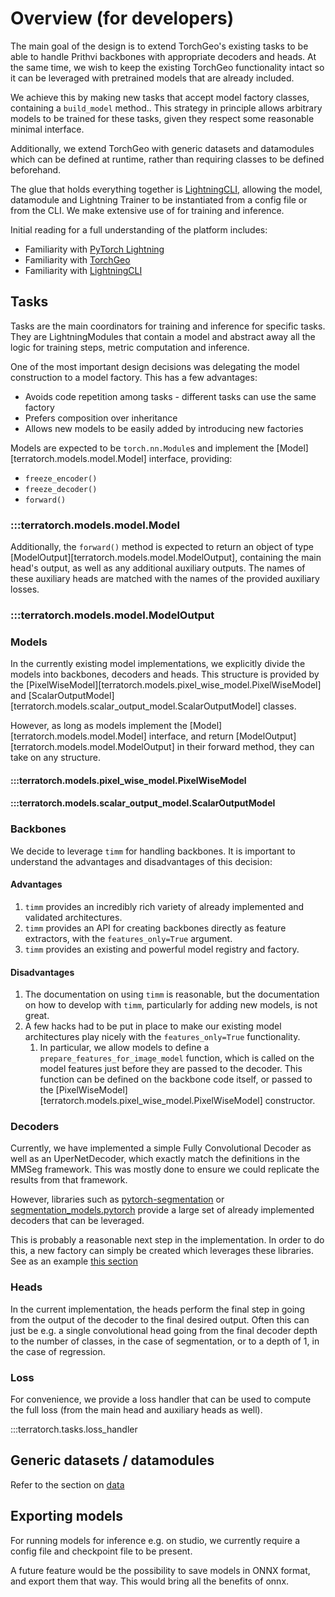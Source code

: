 # Overview (for developers)

The main goal of the design is to extend TorchGeo's existing tasks to be able to handle Prithvi backbones with appropriate decoders and heads.
At the same time, we wish to keep the existing TorchGeo functionality intact so it can be leveraged with pretrained models that are already included.

We achieve this by making new tasks that accept model factory classes, containing a `build_model` method.. This strategy in principle allows arbitrary models to be trained for these tasks, given they respect some reasonable minimal interface.

Additionally, we extend TorchGeo with generic datasets and datamodules which can be defined at runtime, rather than requiring classes to be defined beforehand.

The glue that holds everything together is [LightningCLI](https://lightning.ai/docs/pytorch/stable/api/lightning.pytorch.cli.LightningCLI.html#lightning.pytorch.cli.LightningCLI), allowing the model, datamodule and Lightning Trainer to be instantiated from a config file or from the CLI. We make extensive use of for training and inference.

Initial reading for a full understanding of the platform includes:

- Familiarity with [PyTorch Lightning](https://lightning.ai/pytorch-lightning)
- Familiarity with [TorchGeo](https://torchgeo.readthedocs.io/en/stable/)
- Familiarity with [LightningCLI](https://lightning.ai/docs/pytorch/stable/api/lightning.pytorch.cli.LightningCLI.html#lightning.pytorch.cli.LightningCLI)

## Tasks
Tasks are the main coordinators for training and inference for specific tasks. They are LightningModules that contain a model and abstract away all the logic for training steps, metric computation and inference.

One of the most important design decisions was delegating the model construction to a model factory. This has a few advantages:
    
- Avoids code repetition among tasks - different tasks can use the same factory
- Prefers composition over inheritance
- Allows new models to be easily added by introducing new factories

Models are expected to be `torch.nn.Module`s and implement the [Model][terratorch.models.model.Model] interface, providing:
    
- `freeze_encoder()`
- `freeze_decoder()`
- `forward()`

### :::terratorch.models.model.Model

Additionally, the `forward()` method is expected to return an object of type [ModelOutput][terratorch.models.model.ModelOutput], containing the main head's output, as well as any additional auxiliary outputs. The names of these auxiliary heads are matched with the names of the provided auxiliary losses.

### :::terratorch.models.model.ModelOutput

### Models
In the currently existing model implementations, we explicitly divide the models into backbones, decoders and heads. This structure is provided by the [PixelWiseModel][terratorch.models.pixel_wise_model.PixelWiseModel] and [ScalarOutputModel][terratorch.models.scalar_output_model.ScalarOutputModel] classes.

However, as long as models implement the [Model][terratorch.models.model.Model] interface, and return [ModelOutput][terratorch.models.model.ModelOutput] in their forward method, they can take on any structure.

#### :::terratorch.models.pixel_wise_model.PixelWiseModel
#### :::terratorch.models.scalar_output_model.ScalarOutputModel


### Backbones
We decide to leverage `timm` for handling backbones. It is important to understand the advantages and disadvantages of this decision:

#### Advantages
1. `timm` provides an incredibly rich variety of already implemented and validated architectures.
2. `timm` provides an API for creating backbones directly as feature extractors, with the `features_only=True` argument.
3. `timm` provides an existing and powerful model registry and factory.

#### Disadvantages
1. The documentation on using `timm` is reasonable, but the documentation on how to develop with `timm`, particularly for adding new models, is not great.
2. A few hacks had to be put in place to make our existing model architectures play nicely with the `features_only=True` functionality.
    1. In particular, we allow models to define a `prepare_features_for_image_model` function, which is called on the model features just before they are passed to the decoder. This function can be defined on the backbone code itself, or passed to the [PixelWiseModel][terratorch.models.pixel_wise_model.PixelWiseModel] constructor.

### Decoders
Currently, we have implemented a simple Fully Convolutional Decoder as well as an UperNetDecoder, which exactly match the definitions in the MMSeg framework.
This was mostly done to ensure we could replicate the results from that framework.

However, libraries such as [pytorch-segmentation](https://github.com/yassouali/pytorch-segmentation) or [segmentation_models.pytorch](https://github.com/qubvel/segmentation_models.pytorch) provide a large set of already implemented decoders that can be leveraged. 

This is probably a reasonable next step in the implementation. In order to do this, a new factory can simply be created which leverages these libraries. See as an example [this section](models.md#adding-new-model-types)

### Heads
In the current implementation, the heads perform the final step in going from the output of the decoder to the final desired output. Often this can just be e.g. a single convolutional head going from the final decoder depth to the number of classes, in the case of segmentation, or to a depth of 1, in the case of regression.

### Loss
For convenience, we provide a loss handler that can be used to compute the full loss (from the main head and auxiliary heads as well).

:::terratorch.tasks.loss_handler

## Generic datasets / datamodules
Refer to the section on [data](data.md)

## Exporting models
For running models for inference e.g. on studio, we currently require a config file and checkpoint file to be present.

A future feature would be the possibility to save models in ONNX format, and export them that way. This would bring all the benefits of onnx.